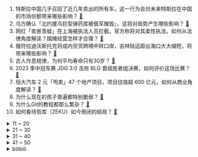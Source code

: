 1. 特斯拉中国几乎召回了近几年卖出的所有车，这一行为会对未来特斯拉在中国的市场份额带来哪些影响？ [:link:](https://www.zhihu.com/question/600602117)
2. 乌方确认「北约援乌巨型弹药库被俄军摧毁」，这将对局势产生哪些影响？ [:link:](https://www.zhihu.com/question/600928924)
3. 网红「卖崽青蛙」在上海被执法人员拦截，官方称将对其柔性执法，如何从法律角度解读？摆摊经营怎样才合理？ [:link:](https://www.zhihu.com/question/600915150)
4. 俄符拉迪沃斯托克将成内贸货跨境中转口岸，吉林陆运距出海口大大缩短，将带来哪些影响？ [:link:](https://www.zhihu.com/question/600927005)
5. 古人作息规律，为何平均寿命只有30岁？ [:link:](https://www.zhihu.com/question/589273002)
6. 2023 季中冠军赛 JDG 3:0 击败 BLG 晋级胜者组决赛，如何评价这场比赛？ [:link:](https://www.zhihu.com/question/600961583)
7. 恒大汽车 2 元「甩卖」47 个地产项目，项目估值超 600 亿元，如何从商业角度解读？ [:link:](https://www.zhihu.com/question/600915917)
8. 为什么现在的孩子普遍都特别脆弱？ [:link:](https://www.zhihu.com/question/591144391)
9. 为什么Git的教程都那么繁杂？ [:link:](https://www.zhihu.com/question/594294987)
10. 如何看待哲库（ZEKU）如今倒闭的结局？ [:link:](https://www.zhihu.com/question/600540934)
<details>
<summary>11 ~ 20</summary>

11. 山西吕梁发生重大刑案，已致 7 死 11 伤，嫌犯已被抓，具体情况如何？ [:link:](https://www.zhihu.com/question/600886694)
12. 2022-23 赛季 NBA 西部决赛，湖人 VS 掘金，双方各自的优劣势在哪？ [:link:](https://www.zhihu.com/question/600749100)
13. 如果当初给诸葛亮 1000 辆路虎，他北伐能否成功？ [:link:](https://www.zhihu.com/question/590181583)
14. 难道人的一生除了读书就没有别的出路了吗？ [:link:](https://www.zhihu.com/question/598279457)
15. 共情能力低是人生阅历少造成的还是性格情商问题？ [:link:](https://www.zhihu.com/question/342417326)
16. 如何评价《乘风 2023》一公舞台龚琳娜、美依礼芽演唱的《花海》？ [:link:](https://www.zhihu.com/question/600749908)
17. 汶川地震过去 15 年了，如今有哪些后续故事？面对灾害有哪些必备的实用知识？ [:link:](https://www.zhihu.com/question/600397295)
18. 如何评价《一人之下》漫画 623（665）话？ [:link:](https://www.zhihu.com/question/600483964)
19. 你的哪段旅行经历堪称「野性之旅」，是一种什么体验？ [:link:](https://www.zhihu.com/question/599400263)
20. 学医真的有像网上说的那么累吗？ [:link:](https://www.zhihu.com/question/598624355)
</details>
<details>
<summary>21 ~ 30</summary>

21. 年轻人开始「断亲」、不愿随份子钱，未来一些传统文化、习俗是否会消失？会有哪些影响？ [:link:](https://www.zhihu.com/question/600490439)
22. 如何评价2023年全国中学生生物联赛？ [:link:](https://www.zhihu.com/question/600591169)
23. 如何评价小松菜奈、坂口健太郎主演的电影《余生那些年》？ [:link:](https://www.zhihu.com/question/600588294)
24. 女子旅游后高烧不退确诊系统性红斑狼疮，医生称「晒太阳是重要诱因」，该疾病应怎么治疗？能治愈吗？ [:link:](https://www.zhihu.com/question/600915870)
25. 有人会用「社恐」形容自己，当前年轻人社交恐惧的具体表现是什么？是真正意义上的「社恐」吗？ [:link:](https://www.zhihu.com/question/600396457)
26. 怎么和领导交流，怎么和领导处好关系? [:link:](https://www.zhihu.com/question/327077345)
27. 北方今年首轮高温来袭，京津冀鲁组团冲击 35℃，这轮高温会持续多久？该如何应对？ [:link:](https://www.zhihu.com/question/600898233)
28. 「MBTI 式社交」成为长久话题，16 型人格划可以作为社交依据吗？ [:link:](https://www.zhihu.com/question/600490383)
29. 就业力调查报告显示，「本科生毕业群体的就业处境最为尴尬」，如何看待这一结论？可能涉及到哪些原因？ [:link:](https://www.zhihu.com/question/600885155)
30. 考验下当代网友文笔，可以用「我见过花开」造句吗？ [:link:](https://www.zhihu.com/question/600405724)
</details>
<details>
<summary>31 ~ 40</summary>

31. 特斯拉召回超百万辆车，而源头直指单踏板模式，此前因该问题导致事故的车主是否有权申请理赔？ [:link:](https://www.zhihu.com/question/600812894)
32. 你认为目前游戏《崩坏:星穹铁道》还存在哪些不足或缺点？有什么建议吗？ [:link:](https://www.zhihu.com/question/600247924)
33. 小时候吃过的什么零食让你记忆尤深？ [:link:](https://www.zhihu.com/question/592092514)
34. 在那个没有修图的年代，妈妈很美是什么体验？ [:link:](https://www.zhihu.com/question/600573583)
35. 一节课不旷，一个字没听—大学生「陪伴式」听课，你怎么看？ [:link:](https://www.zhihu.com/question/596468620)
36. 年轻人开始「断亲」，未来「熟人社会」是否会逐渐消亡？ [:link:](https://www.zhihu.com/question/600490415)
37. 小猫咪真的分得清谁是主人吗? [:link:](https://www.zhihu.com/question/594205169)
38. 全国哪个省的90后理财水平最「6」？ [:link:](https://www.zhihu.com/question/600146695)
39. 22-23 赛季英超曼联 2:0 狼队，安东尼助攻马夏尔破门加纳乔替补建功，如何评价这场比赛？ [:link:](https://www.zhihu.com/question/600822738)
40. 《漫长的季节》秦昊减肥食谱火了，医生建议「别轻易尝试」，这个食谱靠谱吗？有没有更安全的减肥饮食法？ [:link:](https://www.zhihu.com/question/599596690)
</details>
<details>
<summary>41 ~ 50</summary>

41. 5 月 13 日湖北多地天空现日晕，你对日晕都有哪些了解？日晕出现的必要条件你都知道哪些？ [:link:](https://www.zhihu.com/question/600766482)
42. 大象天敌不多，为什么耳朵进化的那么大？ [:link:](https://www.zhihu.com/question/600383550)
43. 为什么安卓手机内部设计没有苹果的精致？ [:link:](https://www.zhihu.com/question/599414437)
44. 人类为什么没有进化出海洋和天空种族？ [:link:](https://www.zhihu.com/question/600653964)
45. 南通支云回应老板范兵因朋友圈吐槽被罚「言论系事实而非妄议，足协处罚缺乏正当程序」，如何从规则角度解读？ [:link:](https://www.zhihu.com/question/600927048)
46. 5 月 14 日母亲节，你记忆中有哪些每次回家都一定要吃的「妈妈的味道」？ [:link:](https://www.zhihu.com/question/600573413)
47. 22-23 赛季意甲AC米兰客场 0:2 爆冷输给斯佩齐亚，距离前四名差 4 分，如何评价这场比赛？ [:link:](https://www.zhihu.com/question/600849948)
48. 你曾写过作文《我的妈妈》吗？此时此刻若重写这篇作文，你会如何形容她？ [:link:](https://www.zhihu.com/question/599729850)
49. 你见过的最美的方程是哪一个？ [:link:](https://www.zhihu.com/question/510563906)
50. 如何评价《中国说唱巅峰对决 2023》第二期？ [:link:](https://www.zhihu.com/question/600778535)
</details><details>
<summary>bilibili</summary>

</details>